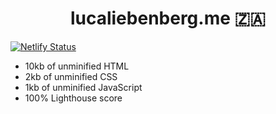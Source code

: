   <h1 align="center">
    lucaliebenberg.me 🇿🇦 
  </h3>  
  
  
  [![Netlify Status](https://api.netlify.com/api/v1/badges/695ae959-8cd7-4b46-84b0-d4ad971a3736/deploy-status)](https://app.netlify.com/sites/lucaliebenbergme/deploys)


- 10kb of unminified HTML
- 2kb of unminified CSS
- 1kb of unminified JavaScript
- 100% Lighthouse score 
